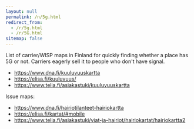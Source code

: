 ```yaml
---
layout: null
permalink: /n/5g.html
redirect_from:
  - /r/5g.html
  - /r/5G.html
sitemap: false
---
```


List of carrier/WISP maps in Finland for quickly finding whether a place
has 5G or not. Carriers eagerly sell it to people who don't have signal.

- https://www.dna.fi/kuuluvuuskartta
- https://elisa.fi/kuuluvuus/
- https://www.telia.fi/asiakastuki/kuuluvuuskartta

Issue maps:

- https://www.dna.fi/hairiotilanteet-hairiokartta
- https://elisa.fi/kartat/#mobile
- https://www.telia.fi/asiakastuki/viat-ja-hairiot/hairiokartat/hairiokartta2
